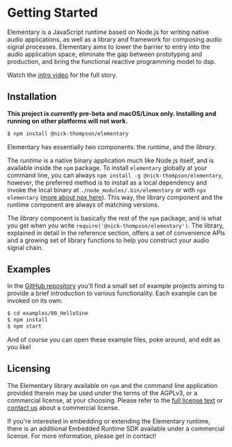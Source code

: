 # Getting Started

Elementary is a JavaScript runtime based on Node.js for writing native audio applications, as well as a library and
framework for composing audio signal processes. Elementary aims to lower the barrier to entry into the
audio application space, eliminate the gap between prototyping and production, and bring the functional reactive
programming model to dsp.

Watch the [intro video](https://www.youtube.com/watch?v=AvCdrflFHu8) for the full story.

## Installation

**This project is currently pre-beta and macOS/Linux only. Installing and running on other platforms will not work.**

```bash
$ npm install @nick-thompson/elementary
```

Elementary has essentially two components: the *runtime*, and the *library*.

The *runtime* is a native binary application much like Node.js itself, and is available inside the `npm`
package. To install `elementary` globally at your command line, you can always `npm install -g @nick-thompson/elementary`, however,
the preferred method is to install as a local dependency and invoke the local binary at `./node_modules/.bin/elementary` or with
`npx elementary` ([more about npx here](https://www.npmjs.com/package/npx)). This way, the library component and the runtime component are always of matching versions.

The *library* component is basically the rest of the `npm` package, and is what you get when you write `require('@nick-thompson/elementary')`.
The library, explained in detail in the reference section, offers a set of convenience APIs and a growing set of library functions
to help you construct your audio signal chain.

## Examples

In the [GitHub repository](https://github.com/nick-thompson/elementary) you'll find a small set of example projects aiming to provide
a brief introduction to various functionality. Each example can be invoked on its own:

```bash
$ cd examples/00_HelloSine
$ npm install
$ npm start
```

And of course you can open these example files, poke around, and edit as you like!

## Licensing

The Elementary library available on `npm` and the command line application provided therein may be used under the terms of the AGPLv3, or a
commercial license, at your choosing. Please refer to the [full license text](https://github.com/nick-thompson/elementary/blob/6bd2ad18946e9b784e70642ac775f4e3b5ce727c/LICENSE.md) or [contact us](https://www.elementary.audio/embed#contact-section) about a commercial license.

If you're interested in embedding or extending the Elementary runtime, there is an additional Embedded Runtime SDK available under a commercial license.
For more information, please get in contact!
